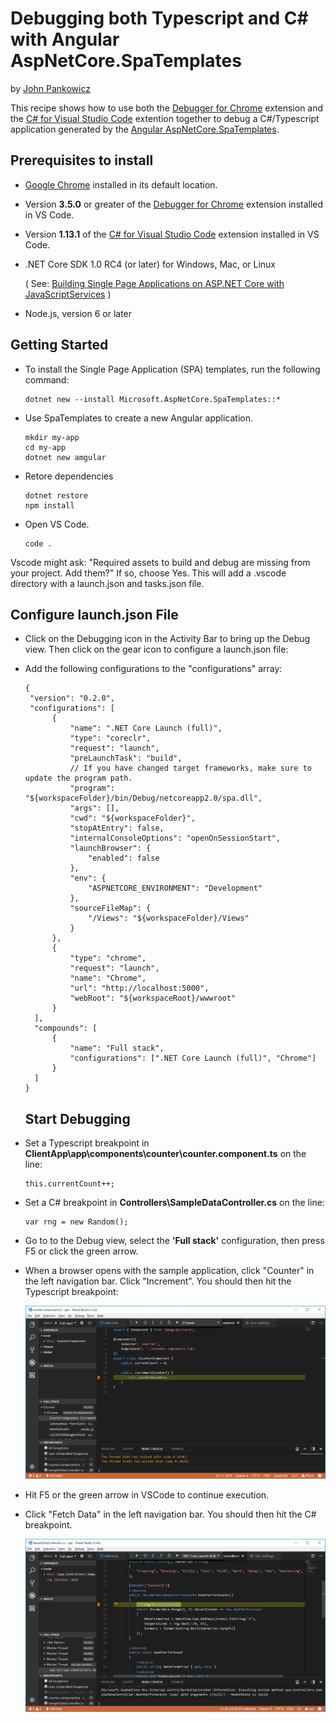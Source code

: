# Debugging both Typescript and C# with Angular AspNetCore.SpaTemplates

by [John Pankowicz](https://github.com/johnpankowicz)

This recipe shows how to use both the [Debugger for Chrome](https://github.com/Microsoft/vscode-chrome-debug) extension and the [C# for Visual Studio Code](https://github.com/OmniSharp/omnisharp-vscode) extention together to debug a C#/Typescript application generated by the [Angular AspNetCore.SpaTemplates](https://www.nuget.org/packages/Microsoft.AspNetCore.SpaTemplates/).

## Prerequisites to install

- [Google Chrome](https://www.google.com/chrome) installed in its default location.

- Version **3.5.0** or greater of the [Debugger for Chrome](https://marketplace.visualstudio.com/items?itemName=msjsdiag.debugger-for-chrome) extension installed in VS Code.

- Version **1.13.1** of the [C# for Visual Studio Code](https://marketplace.visualstudio.com/items?itemName=ms-vscode.csharp) extension installed in VS Code.

- .NET Core SDK 1.0 RC4 (or later) for Windows, Mac, or Linux

  ( See: [Building Single Page Applications on ASP.NET Core with JavaScriptServices](https://blogs.msdn.microsoft.com/webdev/2017/02/14/building-single-page-applications-on-asp-net-core-with-javascriptservices/) )
  
- Node.js, version 6 or later

## Getting Started

- To install the Single Page Application (SPA) templates, run the following command:

    ```
    dotnet new --install Microsoft.AspNetCore.SpaTemplates::*
    ```

- Use SpaTemplates to create a new Angular application.

    ```
    mkdir my-app
    cd my-app
    dotnet new amgular
    ```

- Retore dependencies

    ```
    dotnet restore
    npm install
    ```

- Open VS Code.

    ```
    code .
    ```

Vscode might ask: "Required assets to build and debug are missing from your project. Add them?"
If so, choose Yes. This will add a .vscode directory with a launch.json and tasks.json file. 

## Configure launch.json File

- Click on the Debugging icon in the Activity Bar to bring up the Debug view.
Then click on the gear icon to configure a launch.json file:

- Add the following configurations to the "configurations" array:

  ```
  {
   "version": "0.2.0",
   "configurations": [
        {
            "name": ".NET Core Launch (full)",
            "type": "coreclr",
            "request": "launch",
            "preLaunchTask": "build",
            // If you have changed target frameworks, make sure to update the program path.
            "program": "${workspaceFolder}/bin/Debug/netcoreapp2.0/spa.dll",
            "args": [],
            "cwd": "${workspaceFolder}",
            "stopAtEntry": false,
            "internalConsoleOptions": "openOnSessionStart",
            "launchBrowser": {
                "enabled": false
            },
            "env": {
                "ASPNETCORE_ENVIRONMENT": "Development"
            },
            "sourceFileMap": {
                "/Views": "${workspaceFolder}/Views"
            }
        },
        {
            "type": "chrome",
            "request": "launch",
            "name": "Chrome",
            "url": "http://localhost:5000",
            "webRoot": "${workspaceRoot}/wwwroot"
        }
    ],
    "compounds": [
        {
            "name": "Full stack",
            "configurations": [".NET Core Launch (full)", "Chrome"]
        }
    ]
  }
  ```

  ## Start Debugging

- Set a Typescript breakpoint in **ClientApp\app\components\counter\counter.component.ts** on the line:

    ```
    this.currentCount++;
    ```

- Set a C# breakpoint in **Controllers\SampleDataController.cs** on the line:

    ```
    var rng = new Random();
    ```

- Go to to the Debug view, select the **'Full stack'** configuration, then press F5 or click the green arrow.

- When a browser opens with the sample application, click "Counter" in the left navigation bar.
Click "Increment".  You should then hit the Typescript breakpoint:

  ![Typescript breakpoint](Typescript_breakpoint.png)

- Hit F5 or the green arrow in VSCode to continue execution.

- Click "Fetch Data" in the left navigation bar. You should then hit the C# breakpoint.

  ![C# breakpoint](CSharp_breakpoint.png)

